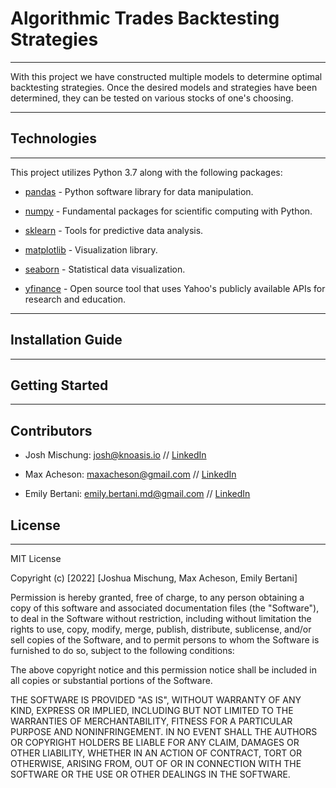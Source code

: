 # Algorithmic Trades Backtesting Strategies

---

With this project we have constructed multiple models to determine optimal backtesting strategies. Once the desired models and strategies have been determined, they can be tested on various stocks of one's choosing.

---

## Technologies

---

This project utilizes Python 3.7 along with the following packages:

* [pandas](https://pandas.pydata.org/) - Python software library for data manipulation.

* [numpy](https://numpy.org/) - Fundamental packages for scientific computing with Python.

* [sklearn](https://scikit-learn.org/stable/) - Tools for predictive data analysis.

* [matplotlib](https://matplotlib.org/) - Visualization library.

* [seaborn](https://seaborn.pydata.org/) - Statistical data visualization.

* [yfinance](https://pypi.org/project/yfinance/) - Open source tool that uses Yahoo's publicly available APIs for research and education.

---

## Installation Guide

---

## Getting Started

---

## Contributors

* Josh Mischung: josh@knoasis.io // [LinkedIn]()

* Max Acheson: maxacheson@gmail.com // [LinkedIn](https://www.linkedin.com/in/max-acheson-75093a19a/)

* Emily Bertani: emily.bertani.md@gmail.com // [LinkedIn](https://www.linkedin.com/in/emily-bertani-1ab184222/)

## License

---

MIT License

Copyright (c) [2022] [Joshua Mischung, Max Acheson, Emily Bertani]

Permission is hereby granted, free of charge, to any person obtaining a copy of this software and associated documentation files (the "Software"), to deal in the Software without restriction, including without limitation the rights to use, copy, modify, merge, publish, distribute, sublicense, and/or sell copies of the Software, and to permit persons to whom the Software is furnished to do so, subject to the following conditions:

The above copyright notice and this permission notice shall be included in all copies or substantial portions of the Software.

THE SOFTWARE IS PROVIDED "AS IS", WITHOUT WARRANTY OF ANY KIND, EXPRESS OR IMPLIED, INCLUDING BUT NOT LIMITED TO THE WARRANTIES OF MERCHANTABILITY, FITNESS FOR A PARTICULAR PURPOSE AND NONINFRINGEMENT. IN NO EVENT SHALL THE AUTHORS OR COPYRIGHT HOLDERS BE LIABLE FOR ANY CLAIM, DAMAGES OR OTHER LIABILITY, WHETHER IN AN ACTION OF CONTRACT, TORT OR OTHERWISE, ARISING FROM, OUT OF OR IN CONNECTION WITH THE SOFTWARE OR THE USE OR OTHER DEALINGS IN THE SOFTWARE.
